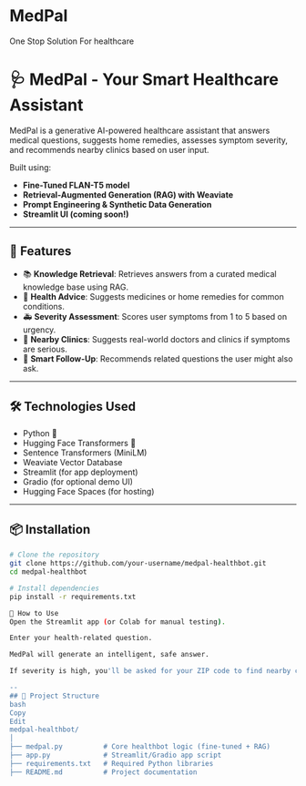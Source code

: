 # MedPal
One Stop Solution For healthcare
# 🩺 MedPal - Your Smart Healthcare Assistant

MedPal is a generative AI-powered healthcare assistant that answers medical questions, suggests home remedies, assesses symptom severity, and recommends nearby clinics based on user input.

Built using:
- **Fine-Tuned FLAN-T5 model**
- **Retrieval-Augmented Generation (RAG) with Weaviate**
- **Prompt Engineering & Synthetic Data Generation**
- **Streamlit UI (coming soon!)**

---

## 🚀 Features

- 📚 **Knowledge Retrieval**: Retrieves answers from a curated medical knowledge base using RAG.
- 💊 **Health Advice**: Suggests medicines or home remedies for common conditions.
- 🚑 **Severity Assessment**: Scores user symptoms from 1 to 5 based on urgency.
- 🏥 **Nearby Clinics**: Suggests real-world doctors and clinics if symptoms are serious.
- 🔁 **Smart Follow-Up**: Recommends related questions the user might also ask.

---

## 🛠️ Technologies Used

- Python 🐍
- Hugging Face Transformers 🤗
- Sentence Transformers (MiniLM)
- Weaviate Vector Database
- Streamlit (for app deployment)
- Gradio (for optional demo UI)
- Hugging Face Spaces (for hosting)

---

## 📦 Installation

```bash
# Clone the repository
git clone https://github.com/your-username/medpal-healthbot.git
cd medpal-healthbot

# Install dependencies
pip install -r requirements.txt

🎯 How to Use
Open the Streamlit app (or Colab for manual testing).

Enter your health-related question.

MedPal will generate an intelligent, safe answer.

If severity is high, you'll be asked for your ZIP code to find nearby clinics!

--
## 📄 Project Structure
bash
Copy
Edit
medpal-healthbot/
│
├── medpal.py          # Core healthbot logic (fine-tuned + RAG)
├── app.py             # Streamlit/Gradio app script
├── requirements.txt   # Required Python libraries
├── README.md          # Project documentation

